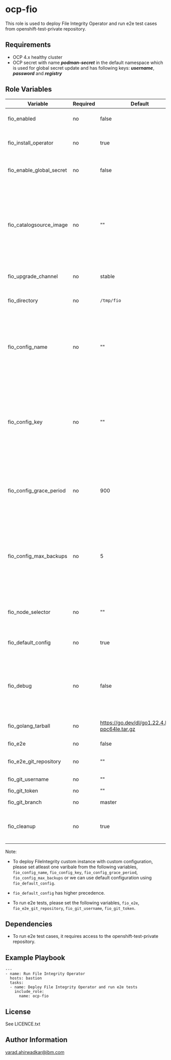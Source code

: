 ocp-fio
=========

This role is used to deploy File Integrity Operator and run e2e test cases from openshift-test-private repository.

Requirements
------------

- OCP 4.x healthy cluster
- OCP secret with name ***podman-secret*** in the default namespace which is used for global secret update and has following keys:
   ***username***, ***password*** and ***registry***


Role Variables
--------------

| Variable                 | Required | Default     | Comments                                              |
|--------------------------|----------|-------------|-------------------------------------------------------|
| fio_enabled              | no       | false       | Set it to true to run this playbook                   |
| fio_install_operator     | no       | true        | Set it to true to install the File Integrity Operator |
| fio_enable_global_secret | no       | false       | Role var to update the global pull-secret.            |
| fio_catalogsource_image  | no       | ""          | Custom catalog source index image for File Integrity Operator. If not defined, default `redhat-operators` catalog source will be used      |
| fio_upgrade_channel      | no       | stable      | Operator upgrade channel |
| fio_directory            | no       | `/tmp/fio`  | Working directory for File Integrity Operator |
| fio_config_name          | no       | ""          | Point to a ConfigMap containing an AIDE configuration to use instead of the CoreOS optimized default |
| fio_config_key           | no       | ""          | The key points to a key inside that config map. Use the key attribute to specify a custom key that contains the actual config and defaults to aide.conf |
| fio_config_grace_period  | no       | 900         | The number of seconds to pause in between AIDE integrity checks in seconds |
| fio_config_max_backups   | no       | 5           | The maximum number of AIDE database and log backups (leftover from the re-init process) to keep on a node |
| fio_node_selector        | no       | ""          | Selector for nodes to schedule the scan instances on |
| fio_default_config       | no       | true        | Flag is set to true to use default configuration     |
| fio_debug                | no       | false       | If set to true, the daemon running in the AIDE deamon set's pods would output extra information |
| fio_golang_tarball       | no       |  https://go.dev/dl/go1.22.4.linux-ppc64le.tar.gz | HTTPS URL for golang tarball |
| fio_e2e                  | no       | false       | Set it to true to run e2e            |
| fio_e2e_git_repository   | no       | ""          | Git respository for e2e tests        |
| fio_git_username         | no       | ""          | Github username                      |
| fio_git_token            | no       | ""          | Github token                         |
| fio_git_branch           | no       | master      | Git branch for e2e                   |
| fio_cleanup              | no       | true        | Flag is used to clean File Integrity Operator resources  |

Note: 
- To deploy FileIntegrity custom instance with custom configuration, please set atleast one varibale from the following variables, `fio_config_name`, `fio_config_key`, `fio_config_grace_period`, `fio_config_max_backups` or we can use default configuration using `fio_default_config`.

- `fio_default_config` has higher precedence.

- To run e2e tests, please set the following variables, `fio_e2e`, `fio_e2e_git_repository`, `fio_git_username`, `fio_git_token`.

Dependencies
--------------
- To run e2e test cases, it requires access to the openshift-test-private repository.

Example Playbook
----------------

```
---
- name: Run File Integrity Operator
  hosts: bastion
  tasks:
  - name: Deploy File Integrity Operator and run e2e tests
    include_role:
      name: ocp-fio

```

License
-------

See LICENCE.txt

Author Information
------------------

varad.ahirwadkar@ibm.com

